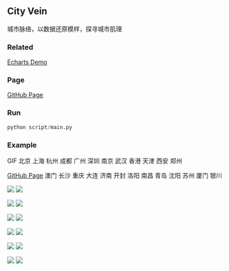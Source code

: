 ## City Vein

城市脉络，以数据还原模样，探寻城市肌理

### Related
[Echarts Demo](https://gallery.echartsjs.com/editor.html?c=bmap-bus)

### Page

[GitHub Page](https://96486d9b.github.io/city-vein)

### Run

```python
python script/main.py
```

### Example

GIF 北京 上海 杭州 成都 广州 深圳 南京 武汉 香港 天津 西安 郑州

[GitHub Page](https://96486d9b.github.io/city-vein) 澳门 长沙 重庆 大连 济南 开封 洛阳 南昌 青岛 沈阳 苏州 厦门 银川 

![](./gif/beijing-380.gif) ![](./gif/shanghai-380.gif)

![](./gif/hangzhou-380.gif) ![](./gif/chengdu-380.gif)

![](./gif/guangzhou-380.gif) ![](./gif/shenzhen-380.gif)

![](./gif/nanjing-380.gif) ![](./gif/wuhan-380.gif)

![](./gif/hongkong-380.gif) ![](./gif/tianjin-380.gif)

![](./gif/xian-380.gif) ![](./gif/zhengzhou-380.gif)